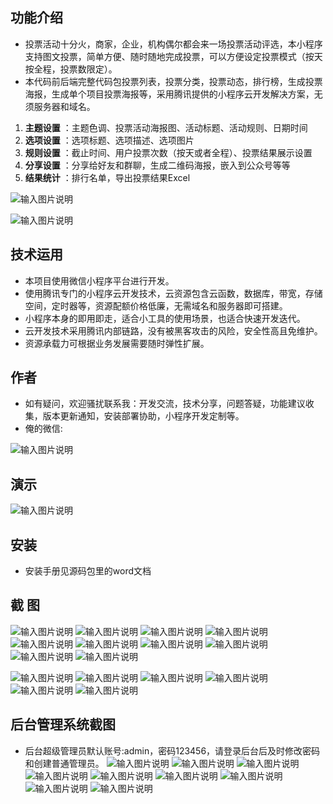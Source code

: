 ## 功能介绍 

 - 投票活动十分火，商家，企业，机构偶尔都会来一场投票活动评选，本小程序支持图文投票，简单方便、随时随地完成投票，可以方便设定投票模式（按天按全程，投票数限定）。
 - 本代码前后端完整代码包投票列表，投票分类，投票动态，排行榜，生成投票海报，生成单个项目投票海报等，采用腾讯提供的小程序云开发解决方案，无须服务器和域名。
 
1.  **主题设置** ：主题色调、投票活动海报图、活动标题、活动规则、日期时间
2.  **选项设置** ：选项标题、选项描述、选项图片
3.  **规则设置** ：截止时间、用户投票次数（按天或者全程）、投票结果展示设置
4.  **分享设置** ：分享给好友和群聊，生成二维码海报，嵌入到公众号等等
5.  **结果统计** ：排行名单，导出投票结果Excel

![输入图片说明](demo/%E4%BA%8C%E7%BB%B4%E7%A0%81.png)

![输入图片说明](demo/CC%E6%8A%95%E7%A5%A8%20(2).gif)


## 技术运用
- 本项目使用微信小程序平台进行开发。
- 使用腾讯专门的小程序云开发技术，云资源包含云函数，数据库，带宽，存储空间，定时器等，资源配额价格低廉，无需域名和服务器即可搭建。
- 小程序本身的即用即走，适合小工具的使用场景，也适合快速开发迭代。
- 云开发技术采用腾讯内部链路，没有被黑客攻击的风险，安全性高且免维护。
- 资源承载力可根据业务发展需要随时弹性扩展。  



## 作者
- 如有疑问，欢迎骚扰联系我：开发交流，技术分享，问题答疑，功能建议收集，版本更新通知，安装部署协助，小程序开发定制等。
- 俺的微信: 

 ![输入图片说明](demo/author-base.png)



## 演示 
 
![输入图片说明](demo/%E4%BA%8C%E7%BB%B4%E7%A0%81.png)
## 安装

- 安装手册见源码包里的word文档




## 截 图
![输入图片说明](demo/1%E9%A6%96%E9%A1%B5.png)
![输入图片说明](demo/2%E5%8A%A8%E6%80%81%E5%88%97%E8%A1%A8.png)
![输入图片说明](demo/3%E6%8A%95%E7%A5%A8%E5%88%97%E8%A1%A8.png)
 ![输入图片说明](demo/4%E6%8A%95%E7%A5%A8%E8%AF%A6%E6%83%85-%E5%8E%A8%E5%B8%88.png)
![输入图片说明](demo/5%E6%8A%95%E7%A5%A8%E8%AF%A6%E6%83%85-%E7%88%B6%E4%BA%B2%E8%8A%82.png)
![输入图片说明](demo/6%E6%8A%95%E7%A5%A8%E8%AF%A6%E6%83%85-%E5%8D%81%E4%BD%B3%E9%9D%92%E5%B9%B4.png)
![输入图片说明](demo/7%E6%8A%95%E7%A5%A8%E8%AF%A6%E6%83%85-%E6%A0%A1%E5%9B%AD%E6%91%84%E5%BD%B1%E5%A4%A7%E8%B5%9B.png)
![输入图片说明](demo/8%E6%8A%95%E7%A5%A8%E8%AF%A6%E6%83%85-%E6%95%99%E5%B8%88%E8%8A%82.png)
![输入图片说明](demo/9%E6%8A%95%E7%A5%A8%E8%AF%A6%E6%83%85-%E5%A5%B3%E7%A5%9E%E8%8A%82.png)
![输入图片说明](demo/10%E6%8A%95%E7%A5%A8%E8%AF%A6%E6%83%85-%E5%B0%91%E5%84%BF%E6%89%8D%E8%89%BA.png)

![输入图片说明](demo/11%E6%8A%95%E7%A5%A8%E6%8E%92%E8%A1%8C.png)
![输入图片说明](demo/12%E6%8A%95%E7%A5%A8%E5%88%86%E4%BA%AB.png)
![输入图片说明](demo/13%E6%8A%95%E7%A5%A8%E5%88%86%E4%BA%AB2.png)
![输入图片说明](demo/13%E9%80%89%E9%A1%B9%E8%AF%A6%E6%83%85.png)
![输入图片说明](demo/14%E9%80%89%E9%A1%B9%E5%88%86%E4%BA%AB.png)
![输入图片说明](demo/15%E6%88%91%E7%9A%84.png)

## 后台管理系统截图 
- 后台超级管理员默认账号:admin，密码123456，请登录后台后及时修改密码和创建普通管理员。
![输入图片说明](demo/16%E5%90%8E%E5%8F%B0-%E9%A6%96%E9%A1%B5.png)
![输入图片说明](demo/17%E5%90%8E%E5%8F%B0-%E6%8A%95%E7%A5%A8%E5%88%97%E8%A1%A8.png)
![输入图片说明](demo/18%E5%90%8E%E5%8F%B0-%E6%8A%95%E7%A5%A8%E7%BB%93%E6%9E%9C.png)
![输入图片说明](demo/19%E5%90%8E%E5%8F%B0-%E6%8A%95%E7%A5%A8%E7%BB%93%E6%9E%9C%E5%AF%BC%E5%87%BA.png)
![输入图片说明](demo/20%E5%90%8E%E5%8F%B0-%E6%8A%95%E7%A5%A8%E7%8A%B6%E6%80%81%E8%AE%BE%E7%BD%AE.png)
![输入图片说明](demo/21%E5%90%8E%E5%8F%B0-%E6%8A%95%E7%A5%A8%E6%9B%B4%E5%A4%9A%E6%93%8D%E4%BD%9C.png)
![输入图片说明](demo/22%E5%90%8E%E5%8F%B0-%E6%8A%95%E7%A5%A8%E5%90%84%E7%A7%8D%E8%AE%BE%E7%BD%AE%E4%B8%8E%E5%88%9B%E5%BB%BA.png)
![输入图片说明](demo/23%E5%90%8E%E5%8F%B0-%E6%8A%95%E7%A5%A8%E4%B8%BB%E9%A2%98%E8%89%B2%E8%B0%83%E8%AE%BE%E7%BD%AE.png)
![输入图片说明](demo/24%E5%90%8E%E5%8F%B0-%E6%8A%95%E7%A5%A8%E9%80%89%E9%A1%B9%E8%AE%BE%E7%BD%AE.png)
